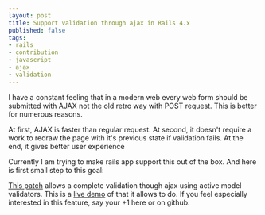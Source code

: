 ```yaml
---
layout: post
title: Support validation through ajax in Rails 4.x
published: false
tags: 
- rails
- contribution
- javascript
- ajax
- validation
---        
```


I have a constant feeling that in a modern web every web form should be submitted with AJAX not the old retro way with POST request. This is better for numerous reasons.
                                                                                                                                         
At first, AJAX is faster than regular request.
At second,  it doesn't require a work to redraw the page with it's previous state if validation fails.
At the end, it gives better user experience

Currently I am trying to make rails app support this out of the box.
And here is first small step to this goal:

[This patch](https://github.com/rails/rails/pull/8638) allows a complete validation though ajax using active model validators.
This is a [live demo](http://rails-ajax-validation.herokuapp.com/developers/new) of that it allows to do.
If you feel especially interested in this feature, say your +1 here or on github.



